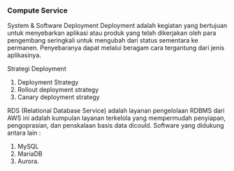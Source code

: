 ### Compute Service

System & Software Deployment 
Deployment adalah kegiatan yang bertujuan untuk menyebarkan aplikasi atau produk yang telah dikerjakan oleh para pengembang seringkali untuk mengubah dari status sementara ke permanen. Penyebaranya dapat melalui beragam cara tergantung dari jenis aplikasinya.

Strategi Deployment
1. Deployment Strategy
2. Rollout deployment strategy
3. Canary deployment strategy

RDS (Relational Database Service) adalah layanan pengelolaan RDBMS dari AWS ini adalah kumpulan layanan terkelola yang mempermudah penyiapan, pengoprasian, dan penskalaan basis data dicould. Software yang didukung antara lain :
1. MySQL
2. MariaDB
3. Aurora.
